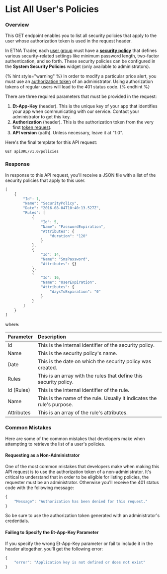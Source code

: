 # List All User's Policies

### Overview

This GET endpoint enables you to list all security policies that apply to the user whose authorization token is used in the request header. 

In ETNA Trader, each [user group](../../../administrator-guide/administrators-widgets/managing-user-groups.md) must have a [**security policy**](../../../administrator-guide/administrators-widgets/system-security-policies.md) that defines various security-related settings like minimum password length, two-factor authentication, and so forth. These security policies can be configured in the **System Security Policies** widget \(only available to administrators\).

{% hint style="warning" %}
In order to modify a particular price alert, you must use an [authorization token](../authentication/) of an administrator. Using authorization tokens of regular users will lead to the 401 status code.
{% endhint %}

There are three required parameters that must be provided in the request:

1. **Et-App-Key** \(header\). This is the unique key of your app that identifies your app when communicating with our service. Contact your administrator to get this key.
2. **Authorization** \(header\). This is the authorization token from the very first [token request](../authentication/).
3. **API version** \(path\). Unless necessary, leave it at "1.0".

Here's the final template for this API request:

```text
GET apiURL/v1.0/policies
```

### Response

In response to this API request, you'll receive a JSON file with a list of the security policies that apply to this user.

```javascript
[
    {
        "Id": 1,
        "Name": "SecurityPolicy",
        "Date": "2016-08-04T10:40:13.527Z",
        "Rules": [
            {
                "Id": 5,
                "Name": "PasswordExpiration",
                "Attributes": {
                    "duration": "120"
                }
            },
            {
                "Id": 14,
                "Name": "SmsPassword",
                "Attributes": {}
            },
            {
                "Id": 16,
                "Name": "UserExpiration",
                "Attributes": {
                    "daysToExpiration": "0"
                }
            }
        ]
    }
]
```

where:

| Parameter | Description |
| :--- | :--- |
| Id | This is the internal identifier of the security policy. |
| Name | This is the security policy's name. |
| Date | This is the date on which the security policy was created. |
| Rules | This is an array with the rules that define this security policy. |
| Id \(Rules\) | This is the internal identifier of the rule. |
| Name | This is the name of the rule. Usually it indicates the rule's purpose. |
| Attributes | This is an array of the rule's attributes. |

### Common Mistakes

Here are some of the common mistakes that developers make when attempting to retrieve the list of a user's policies.

#### Requesting as a Non-Administrator

One of the most common mistakes that developers make when making this API request is to use the authorization token of a non-administrator. It's critical to understand that in order to be eligible for listing policies, the requester must be an administrator. Otherwise you'll receive the 401 status code with the following message:

```javascript
{
    "Message": "Authorization has been denied for this request."
}
```

So be sure to use the authorization token generated with an administrator's credentials.

#### Failing to Specify the Et-App-Key Parameter

If you specify the wrong Et-App-Key parameter or fail to include it in the header altogether, you'll get the following error:

```javascript
{
    "error": "Application key is not defined or does not exist"
}
```

